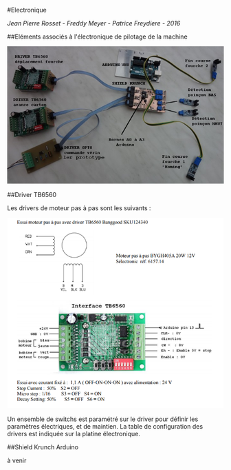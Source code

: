 #Electronique

*Jean Pierre Rosset - 
Freddy Meyer - Patrice Freydiere - 2016*

##Eléments associés à l'électronique de pilotage de la machine

![](c-blage-perfo-50229e4.jpg)



##Driver TB6560

Les drivers de moteur pas à pas sont les suivants :

![](driverstb6560.png)

Un ensemble de switchs est paramétré sur le driver pour définir les paramètres électriques, et de maintien.
La table de configuration des drivers est indiquée sur la platine électronique.


##Shield Krunch Arduino

à venir
